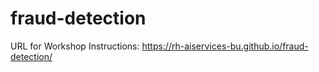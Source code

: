 # fraud-detection

URL for Workshop Instructions: <https://rh-aiservices-bu.github.io/fraud-detection/>
